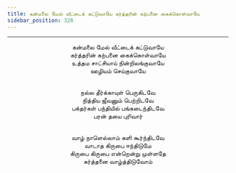 ```yaml
---
title: கன்மலை மேல் வீட்டைக் கட்டுவாயே கர்த்தரின் கற்பனை கைக்கொள்வாயே
sidebar_position: 326
---
```


---
<center>
கன்மலை மேல் வீட்டைக் கட்டுவாயே<br/>
கர்த்தரின் கற்பனை கைக்கொள்வாயே<br/>
உத்தம சாட்சியாய் நின்றிலங்குவாயே<br/>
ஊழியம் செய்குவாயே<br/><br/>

நல்ல தீர்க்காயுள் பெருகிடவே<br/>
நித்திய ஜீவனும் பெற்றிடவே<br/>
பக்தர்கள் பந்தியில் பங்கடைந்திடவே<br/>
பரன் தயை புரிவார்<br/><br/>

வாழ் நாளெல்லாம் களி கூர்ந்திடவே<br/>
வாடாத கிருபை ஈந்திடுமே<br/>
கிருபை கிருபை என்றென்று முள்ளதே<br/>
கர்த்தனை வாழ்த்திடுவோம்
</center>